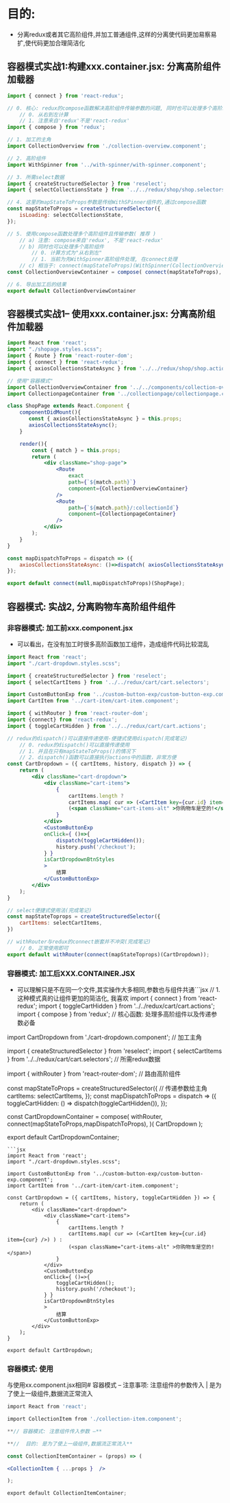 # 目的:


- 分离redux或者其它高阶组件,并加工普通组件,这样的分离使代码更加易察易扩,使代码更加合理简洁化



## 容器模式实战1:构建xxx.container.jsx: 分离高阶组件加载器


```jsx
import { connect } from 'react-redux';

// 0. 核心: redux的compose函数解决高阶组件传输参数的问题, 同时也可以处理多个高阶组件
    // 0. 从右到左计算
    // 1. 注意来自'redux'不是'react-redux'
import { compose } from 'redux';

// 1. 加工的主角
import CollectionOverview from './collection-overview.component';

// 2. 高阶组件
import WithSpinner from '../with-spinner/with-spinner.component';

// 3. 所需select数据
import { createStructuredSelector } from 'reselect';
import { selectCollectionsState } from '../../redux/shop/shop.selectors';

// 4. 这里的mapStateToProps参数是传给WithSPinner组件的,通过compose函数
const mapStateToProps = createStructuredSelector({
    isLoading: selectCollectionsState,
});

// 5. 使用compose函数处理多个高阶组件且传输参数( 推荐 )
    // a) 注意: compose来自'redux', 不是'react-redux'
    // b) 同时也可以处理多个高阶组件
        // 0. 计算方式为"从右到左"
        // 1. 当前为先WithSpinner高阶组件处理, 在connect处理
    // c) 相当于: connect(mapStateToProps)(WithSpinner(CollectionOverview))
const CollectionOverviewContainer = compose( connect(mapStateToProps), WithSpinner )( CollectionOverview );

// 6. 导出加工后的结果
export default CollectionOverviewContainer
```


## 容器模式实战1– 使用xxx.container.jsx: 分离高阶组件加载器


```jsx
import React from 'react';
import "./shopage.styles.scss";
import { Route } from 'react-router-dom';
import { connect } from 'react-redux';
import { axiosCollectionsStateAsync } from '../../redux/shop/shop.action';

// 使用"容器模式"
import CollectionOverviewContainer from '../../components/collection-overview/collection-overview.container';
import CollectionpageContainer from '../collectionpage/collectionpage.container';

class ShopPage extends React.Component {
    componentDidMount(){
       const { axiosCollectionsStateAsync } = this.props; 
       axiosCollectionsStateAsync(); 
    }

    render(){
        const { match } = this.props;
        return (
            <div className="shop-page">
                <Route 
                    exact 
                    path={`${match.path}`} 
                    component={CollectionOverviewContainer}
                />            
                <Route 
                    path={`${match.path}/:collectionId`} 
                    component={CollectionpageContainer}
                />            
            </div>        
        );
    }
}

const mapDispatchToProps = dispatch => ({
    axiosCollectionsStateAsync: ()=>dispatch( axiosCollectionsStateAsync() ),
});

export default connect(null,mapDispatchToProps)(ShopPage);
```


## 容器模式: 实战2, 分离购物车高阶组件组件


### 非容器模式: 加工前xxx.component.jsx


- 可以看出，在没有加工时很多高阶函数加工组件，造成组件代码比较混乱



```jsx
import React from 'react';
import "./cart-dropdown.styles.scss";

import { createStructuredSelector } from 'reselect';
import { selectCartItems } from '../../redux/cart/cart.selectors';

import CustomButtonExp from '../custom-button-exp/custom-button-exp.component';
import CartItem from '../cart-item/cart-item.component';

import { withRouter } from 'react-router-dom';
import {connect} from 'react-redux';
import { toggleCartHidden } from '../../redux/cart/cart.actions';

// redux的dispatch()可以直接传递使用-便捷式使用dispatch(完成笔记)
    // 0. redux的dispatch()可以直接传递使用
    // 1. 并且在只有mapStateToProps()的情况下
    // 2. dispatch()函数可以直接执行actions中的函数，非常方便
const CartDropdown = ({ cartItems, history, dispatch }) => {
    return (
        <div className="cart-dropdown">
            <div className="cart-items">
                {
                    cartItems.length ? 
                    cartItems.map( cur => (<CartItem key={cur.id} item={cur} />) ) :
                    (<span className="cart-items-alt" >你购物车是空的!</span>)
                }
            </div>
            <CustomButtonExp 
            onClick={ ()=>{
                dispatch(toggleCartHidden());
                history.push('/checkout');
            } } 
            isCartDropdownBtnStyles
            >
                结算
            </CustomButtonExp>
        </div>
    );
}

// select便捷式使用法(完成笔记)
const mapStateToprops = createStructuredSelector({
    cartItems: selectCartItems,
})

// withRouter与redux的connect嵌套并不冲突(完成笔记)
    // 0. 正常使用即可
export default withRouter(connect(mapStateToprops)(CartDropdown));
```


### 容器模式: 加工后XXX.CONTAINER.JSX


- 可以理解只是不在同一个文件,其实操作大多相同,参数也与组件共通```jsx
// 1. 这种模式真的让组件更加的简洁化, 我喜欢
import { connect } from 'react-redux';
import { toggleCartHidden } from '../../redux/cart/cart.actions';
import { compose } from 'redux'; // 核心函数: 处理多高阶组件以及传递参数必备

import CartDropdown from './cart-dropdown.component'; // 加工主角

import { createStructuredSelector } from 'reselect';
import { selectCartItems } from '../../redux/cart/cart.selectors'; // 所需redux数据

import { withRouter } from 'react-router-dom'; // 路由高阶组件

const mapStateToProps = createStructuredSelector({ // 传递参数给主角
    cartItems: selectCartItems,
});
const mapDispatchToProps = dispatch => ({
    toggleCartHidden: () => dispatch(toggleCartHidden()),
});

const CartDropdownContainer = compose(
    withRouter,
    connect(mapStateToProps,mapDispatchToProps),
)( CartDropdown );

export default CartDropdownContainer;
```
```jsx
import React from 'react';
import "./cart-dropdown.styles.scss";

import CustomButtonExp from '../custom-button-exp/custom-button-exp.component';
import CartItem from '../cart-item/cart-item.component';

const CartDropdown = ({ cartItems, history, toggleCartHidden }) => {
    return (
        <div className="cart-dropdown">
            <div className="cart-items">
                {
                    cartItems.length ? 
                    cartItems.map( cur => (<CartItem key={cur.id} item={cur} />) ) :
                    (<span className="cart-items-alt" >你购物车是空的!</span>)
                }
            </div>
            <CustomButtonExp 
            onClick={ ()=>{
                toggleCartHidden();
                history.push('/checkout');
            } } 
            isCartDropdownBtnStyles
            >
                结算
            </CustomButtonExp>
        </div>
    );
}

export default CartDropdown;
```
### 容器模式: 使用

与使用xx.component.jsx相同# 容器模式 – 注意事项: 注意组件的参数传入 | 是为了使上一级组件,数据流正常流入
```jsx
import React from 'react';

import CollectionItem from './collection-item.component';

**// 容器模式: 注意组件传入参数 –**

**//  目的: 是为了使上一级组件,数据流正常流入**

const CollectionItemContainer = (props) => (

<CollectionItem { ...props }  />

);

export default CollectionItemContainer;
```

